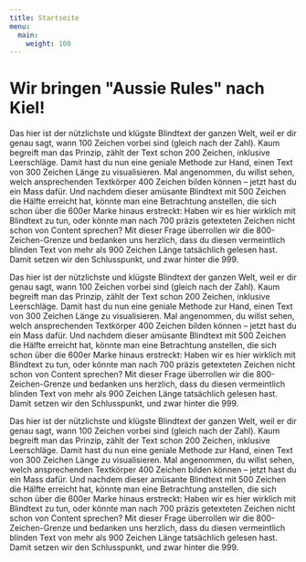 ```yaml
---
title: Startseite
menu: 
  main:
    weight: 100
---
```


# Wir bringen "Aussie Rules" nach Kiel!

Das hier ist der nützlichste und klügste Blindtext der ganzen Welt, weil er dir genau sagt, wann 100 Zeichen vorbei sind (gleich nach der Zahl). Kaum begreift man das Prinzip, zählt der Text schon 200 Zeichen, inklusive Leerschläge. Damit hast du nun eine geniale Methode zur Hand, einen Text von 300 Zeichen Länge zu visualisieren. Mal angenommen, du willst sehen, welch ansprechenden Textkörper 400 Zeichen bilden können – jetzt hast du ein Mass dafür. Und nachdem dieser amüsante Blindtext mit 500 Zeichen die Hälfte erreicht hat, könnte man eine Betrachtung anstellen, die sich schon über die 600er Marke hinaus erstreckt: Haben wir es hier wirklich mit Blindtext zu tun, oder könnte man nach 700 präzis getexteten Zeichen nicht schon von Content sprechen? Mit dieser Frage überrollen wir die 800-Zeichen-Grenze und bedanken uns herzlich, dass du diesen vermeintlich blinden Text von mehr als 900 Zeichen Länge tatsächlich gelesen hast. Damit setzen wir den Schlusspunkt, und zwar hinter die 999.

Das hier ist der nützlichste und klügste Blindtext der ganzen Welt, weil er dir genau sagt, wann 100 Zeichen vorbei sind (gleich nach der Zahl). Kaum begreift man das Prinzip, zählt der Text schon 200 Zeichen, inklusive Leerschläge. Damit hast du nun eine geniale Methode zur Hand, einen Text von 300 Zeichen Länge zu visualisieren. Mal angenommen, du willst sehen, welch ansprechenden Textkörper 400 Zeichen bilden können – jetzt hast du ein Mass dafür. Und nachdem dieser amüsante Blindtext mit 500 Zeichen die Hälfte erreicht hat, könnte man eine Betrachtung anstellen, die sich schon über die 600er Marke hinaus erstreckt: Haben wir es hier wirklich mit Blindtext zu tun, oder könnte man nach 700 präzis getexteten Zeichen nicht schon von Content sprechen? Mit dieser Frage überrollen wir die 800-Zeichen-Grenze und bedanken uns herzlich, dass du diesen vermeintlich blinden Text von mehr als 900 Zeichen Länge tatsächlich gelesen hast. Damit setzen wir den Schlusspunkt, und zwar hinter die 999.

Das hier ist der nützlichste und klügste Blindtext der ganzen Welt, weil er dir genau sagt, wann 100 Zeichen vorbei sind (gleich nach der Zahl). Kaum begreift man das Prinzip, zählt der Text schon 200 Zeichen, inklusive Leerschläge. Damit hast du nun eine geniale Methode zur Hand, einen Text von 300 Zeichen Länge zu visualisieren. Mal angenommen, du willst sehen, welch ansprechenden Textkörper 400 Zeichen bilden können – jetzt hast du ein Mass dafür. Und nachdem dieser amüsante Blindtext mit 500 Zeichen die Hälfte erreicht hat, könnte man eine Betrachtung anstellen, die sich schon über die 600er Marke hinaus erstreckt: Haben wir es hier wirklich mit Blindtext zu tun, oder könnte man nach 700 präzis getexteten Zeichen nicht schon von Content sprechen? Mit dieser Frage überrollen wir die 800-Zeichen-Grenze und bedanken uns herzlich, dass du diesen vermeintlich blinden Text von mehr als 900 Zeichen Länge tatsächlich gelesen hast. Damit setzen wir den Schlusspunkt, und zwar hinter die 999.